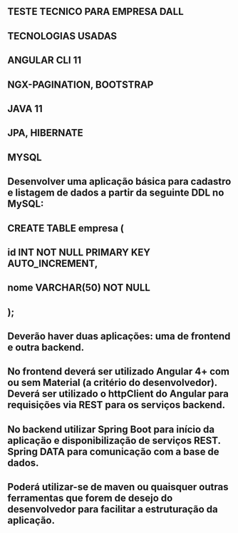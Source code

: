 ##                  TESTE TECNICO PARA EMPRESA DALL

##              TECNOLOGIAS USADAS

##          ANGULAR CLI 11
##          NGX-PAGINATION, BOOTSTRAP
  
##      JAVA 11 
##      JPA, HIBERNATE

##  MYSQL


##  Desenvolver uma aplicação básica para cadastro e listagem de dados a partir da seguinte DDL no MySQL:

## CREATE TABLE empresa (
##	id INT NOT NULL PRIMARY KEY AUTO_INCREMENT,
##	nome VARCHAR(50) NOT NULL
## );

## Deverão haver duas aplicações: uma de frontend e outra backend.

## No frontend deverá ser utilizado Angular 4+ com ou sem Material (a critério do desenvolvedor). Deverá ser utilizado o httpClient do Angular para requisições via REST para os serviços backend.

## No backend utilizar Spring Boot para início da aplicação e disponibilização de serviços REST. Spring DATA para comunicação com a base de dados.

## Poderá utilizar-se de maven ou quaisquer outras ferramentas que forem de desejo do desenvolvedor para facilitar a estruturação da aplicação.